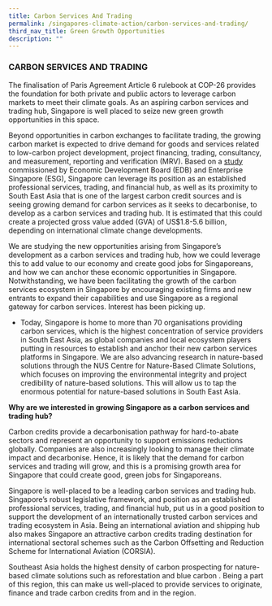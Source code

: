 ```yaml
---
title: Carbon Services And Trading
permalink: /singapores-climate-action/carbon-services-and-trading/
third_nav_title: Green Growth Opportunities
description: ""
---
```

### CARBON SERVICES AND TRADING

The finalisation of Paris Agreement Article 6 rulebook at COP-26 provides the foundation for both private and public actors to leverage carbon markets to meet their climate goals. As an aspiring carbon services and trading hub, Singapore is well placed to seize new green growth opportunities in this space.

Beyond opportunities in carbon exchanges to facilitate trading, the growing carbon market is expected to drive demand for goods and services related to low-carbon project development, project financing, trading, consultancy, and measurement, reporting and verification (MRV). Based on a [study](https://www.edb.gov.sg/en/business-insights/market-and-industry-reports/carbon-services-an-opportunity-for-singapore-to-support-global-and-regional-decarbonisation-goals.html) commissioned by Economic Development Board (EDB) and Enterprise Singapore (ESG), Singapore can leverage its position as an established professional services, trading, and financial hub, as well as its proximity to South East Asia that is one of the largest carbon credit sources and is seeing growing demand for carbon services as it seeks to decarbonise, to develop as a carbon services and trading hub. It is estimated that this could create a projected gross value added (GVA) of US$1.8-5.6 billion, depending on international climate change developments. 

We are studying the new opportunities arising from Singapore’s development as a carbon services and trading hub, how we could leverage this to add value to our economy and create good jobs for Singaporeans, and how we can anchor these economic opportunities in Singapore. Notwithstanding, we have been facilitating the growth of the carbon services ecosystem in Singapore by encouraging existing firms and new entrants to expand their capabilities and use Singapore as a regional gateway for carbon services. Interest has been picking up. 

* Today, Singapore is home to more than 70 organisations providing carbon services, which is the highest concentration of service providers in South East Asia, as global companies and local ecosystem players putting in resources to establish and anchor their new carbon services platforms in Singapore. We are also advancing research in nature-based solutions through the NUS Centre for Nature-Based Climate Solutions, which focuses on improving the environmental integrity and project credibility of nature-based solutions. This will allow us to tap the enormous potential for nature-based solutions in South East Asia.


**Why are we interested in growing Singapore as a carbon services and trading hub?**

Carbon credits provide a decarbonisation pathway for hard-to-abate sectors and represent an opportunity to support emissions reductions globally. Companies are also increasingly looking to manage their climate impact and decarbonise. Hence, it is likely that the demand for carbon services and trading will grow, and this is a promising growth area for Singapore that could create good, green jobs for Singaporeans.

Singapore is well-placed to be a leading carbon services and trading hub. Singapore’s robust legislative framework, and position as an established professional services, trading, and financial hub, put us in a good position to support the development of an internationally trusted carbon services and trading ecosystem in Asia. Being an international aviation and shipping hub also makes Singapore an attractive carbon credits trading destination for international sectoral schemes such as the Carbon Offsetting and Reduction Scheme for International Aviation (CORSIA).

Southeast Asia holds the highest density of carbon prospecting for nature-based climate solutions such as reforestation and blue carbon . Being a part of this region, this can make us well-placed to provide services to originate, finance and trade carbon credits from and in the region.